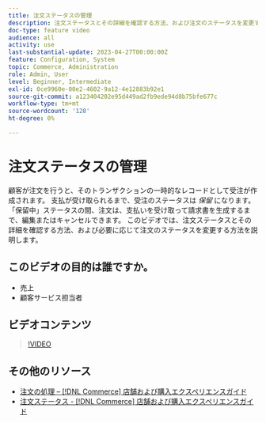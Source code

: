 ```yaml
---
title: 注文ステータスの管理
description: 注文ステータスとその詳細を確認する方法、および注文のステータスを変更する方法を説明します。
doc-type: feature video
audience: all
activity: use
last-substantial-update: 2023-04-27T00:00:00Z
feature: Configuration, System
topic: Commerce, Administration
role: Admin, User
level: Beginner, Intermediate
exl-id: 0ce9960e-00e2-4602-9a12-4e12883b92e1
source-git-commit: a123404202e95d449ad2fb9ede94d8b75bfe677c
workflow-type: tm+mt
source-wordcount: '128'
ht-degree: 0%

---
```


# 注文ステータスの管理

顧客が注文を行うと、そのトランザクションの一時的なレコードとして受注が作成されます。 支払が受け取られるまで、受注のステータスは _保留_ になります。 「保留中」ステータスの間、注文は、支払いを受け取って請求書を生成するまで、編集またはキャンセルできます。 このビデオでは、注文ステータスとその詳細を確認する方法、および必要に応じて注文のステータスを変更する方法を説明します。

## このビデオの目的は誰ですか。

- 売上
- 顧客サービス担当者

## ビデオコンテンツ

>[!VIDEO](https://video.tv.adobe.com/v/343935?quality=12&learn=on)

## その他のリソース

- [ 注文の処理 –  [!DNL Commerce]  店舗および購入エクスペリエンスガイド ](https://experienceleague.adobe.com/docs/commerce-admin/stores-sales/order-management/orders/order-processing.html#process-an-order)
- [ 注文ステータス - [!DNL Commerce]  店舗および購入エクスペリエンスガイド ](https://experienceleague.adobe.com/docs/commerce-admin/stores-sales/order-management/orders/order-status.html)

